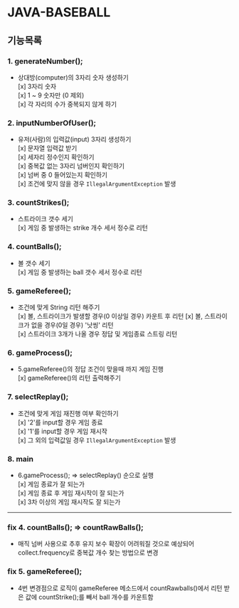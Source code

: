 # JAVA-BASEBALL

## 기능목록

### 1. generateNumber();

* 상대방(computer)의 3자리 숫자 생성하기  
[x] 3자리 숫자  
[x] 1 ~ 9 숫자만 (0 제외)  
[x] 각 자리의 수가 중복되지 않게 하기  

### 2. inputNumberOfUser();   
* 유저(사람)의 입력값(input) 3자리 생성하기   
[x] 문자열 입력값 받기   
[x] 세자리 정수인지 확인하기   
[x] 중복값 없는 3자리 넘버인지 확인하기   
[x] 넘버 중 0 들어있는지 확인하기   
[x] 조건에 맞지 않을 경우 `IllegalArgumentException` 발생   

### 3. countStrikes();   
* 스트라이크 갯수 세기   
[x] 게임 중 발생하는 strike 개수 세서 정수로 리턴   

### 4. countBalls();   
* 볼 갯수 세기   
[x] 게임 중 발생하는 ball 갯수 세서 정수로 리턴   

### 5. gameReferee();  
* 조건에 맞게 String 리턴 해주기   
[x] 볼, 스트라이크가 발생할 경우(0 이상일 경우) 카운트 후 리턴
[x] 볼, 스트라이크가 없을 경우(0일 경우) '낫씽' 리턴   
[x] 스트라이크 3개가 나올 경우 정답 및 게임종료 스트링 리턴   

### 6. gameProcess();   
* 5.gameReferee()의 정답 조건이 맞을때 까지 게임 진행   
[x] gameReferee()의 리턴 출력해주기   

### 7. selectReplay();   
* 조건에 맞게 게임 재진행 여부 확인하기   
[x] '2'를 input할 경우 게임 종료   
[x] '1'를 input할 경우 게임 재시작   
[x] 그 외의 입력값일 경우 `IllegalArgumentException` 발생   

### 8. main   
* 6.gameProcess(); => selectReplay() 순으로 실행   
[x] 게임 종료가 잘 되는가   
[x] 게임 종료 후 게임 재시작이 잘 되는가   
[x] 3차 이상의 게임 재시작도 잘 되는가

--------

### fix 4. countBalls(); => countRawBalls();
* 매직 넘버 사용으로 추후 유지 보수 확장이 어려워질 것으로 예상되어 collect.frequency로 중복값 개수 찾는 방법으로 변경   

### fix 5. gameReferee();
* 4번 변경점으로 로직이 gameReferee 메소드에서 countRawballs()에서 리턴 받은 값에 countStrike();를 빼서 ball 개수를 카운트함

